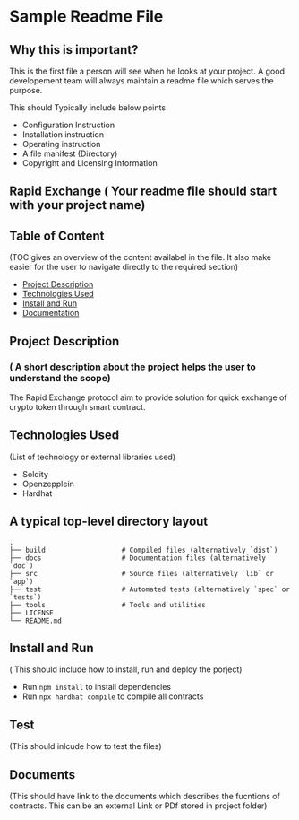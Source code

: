 # Sample Readme File  
## Why this is important?  
This is the first file a person will see when he looks at your project. A good developement team will always maintain a readme file which serves the purpose. 

This should Typically include below points  
* Configuration Instruction
* Installation instruction
* Operating instruction
* A file manifest (Directory)
* Copyright and Licensing Information

## Rapid Exchange ( Your readme file should start with your project name)

## Table of Content
(TOC gives an overview of the content availabel in the file. It also make easier for the user to navigate directly to the required section)

- [Project Description](#project-description)
- [Technologies Used](#technologies-used)
- [Install and Run](#install-and-run)
- [Documentation](#documentation)

## Project Description 
### ( A short description about the project helps the user to understand the scope)  
The Rapid Exchange protocol aim to provide solution for quick exchange of crypto token through smart contract.

## Technologies Used 
(List of technology or external libraries used)
- Soldity
- Openzepplein
- Hardhat

## A typical top-level directory layout

    .
    ├── build                   # Compiled files (alternatively `dist`)
    ├── docs                    # Documentation files (alternatively `doc`)
    ├── src                     # Source files (alternatively `lib` or `app`)
    ├── test                    # Automated tests (alternatively `spec` or `tests`)
    ├── tools                   # Tools and utilities
    ├── LICENSE
    └── README.md

## Install and Run

( This should include how to install, run and deploy the porject)

- Run `npm install` to install dependencies
- Run `npx hardhat compile` to compile all contracts

## Test  
(This should inlcude how to test the files)

## Documents
(This should have link to the documents which describes the fucntions of contracts. This can be an external Link or PDf stored in project folder)

